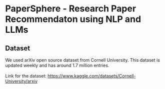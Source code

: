 # PaperSphere - Research Paper Recommendaton using NLP and LLMs


## Dataset
 We used arXiv open source dataset from Cornell University. This dataset is updated weekly and has around 1.7 million entries. <br>
 <br>
 Link for the dataset: https://www.kaggle.com/datasets/Cornell-University/arxiv
